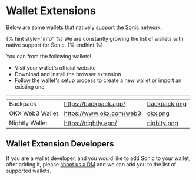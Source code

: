 # Wallet Extensions

Below are some wallets that natively support the Sonic network.

{% hint style="info" %}
We are constantly growing the list of wallets with native support for Sonic.
{% endhint %}

You can from the following wallets!

* Visit your wallet's official website
* Download and install the browser extension
* Follow the wallet's setup process to create a new wallet or import an existing one

<table data-view="cards"><thead><tr><th></th><th data-type="content-ref"></th><th data-hidden data-card-cover data-type="files"></th></tr></thead><tbody><tr><td>Backpack</td><td><a href="https://backpack.app/">https://backpack.app/</a></td><td><a href="../../.gitbook/assets/backpack.png">backpack.png</a></td></tr><tr><td>OKX  Web3 Wallet</td><td><a href="https://www.okx.com/web3">https://www.okx.com/web3</a></td><td><a href="../../.gitbook/assets/okx.png">okx.png</a></td></tr><tr><td>Nightly Wallet</td><td><a href="https://nightly.app/">https://nightly.app/</a></td><td><a href="../../.gitbook/assets/nighlty.png">nighlty.png</a></td></tr></tbody></table>

## Wallet Extension Developers

If you are a wallet developer, and you would like to add Sonic to your wallet, after adding it, please [shoot us a DM](https://twitter.com/sonicsvm) and we can add you to the list of supported wallets.
